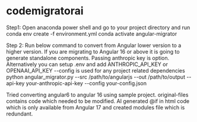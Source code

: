 # codemigratorai

Step1: Open anaconda power shell and go to your project directory and run 
conda env create -f environment.yml
conda activate angular-migrator

Step 2: 
Run below command to convert from Angular lower version to a higher version. If you are migrating to Angular 16 or above it is going to generate standalone components. Passing anthropic key is option. Alternatively you can setup .env and add ANTHROPIC_API_KEY or OPENAAI_API_KEY
--config is used for any project related dependencies
python angular_migrator.py --src /path/to/angularjs --out /path/to/output --api-key your-anthropic-api-key --config your-config.json 

Tried converting angular6 to angular 16 using sample project. original-files contains code which needed to be modified. AI generated @if in html code which is only available from Angular 17 and created modules file which is redundant.

